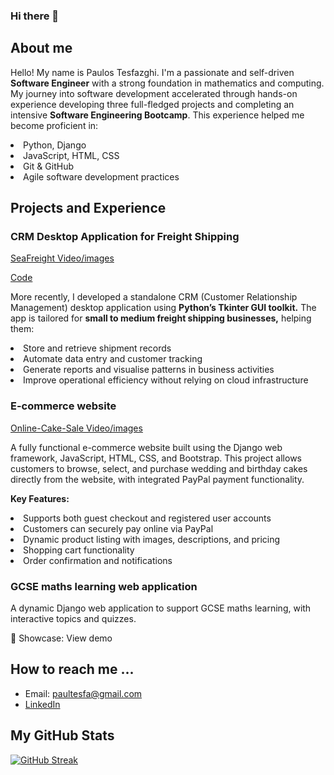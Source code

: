 ### Hi there 👋

<h2> About me </h2>

Hello! My name is Paulos Tesfazghi. I'm a passionate and self-driven **Software Engineer** with a strong foundation in mathematics and computing. My journey into software development accelerated through hands-on experience developing three full-fledged projects and completing an intensive **Software Engineering Bootcamp**. This experience helped me become proficient in:

<li>Python, Django</li>

<li>JavaScript, HTML, CSS</li>

<li>Git & GitHub</li>

<li>Agile software development practices</li>


<h2>Projects and Experience</h2>

<h3>CRM Desktop Application for Freight Shipping</h3>

[SeaFreight Video/images](https://github.com/pth2020/SeaFreightCRM)

[Code]( https://github.com/pth2020/SeaFreightCRM/tree/master)

More recently, I developed a standalone CRM (Customer Relationship Management) desktop application using **Python’s Tkinter GUI toolkit.** The app is tailored for **small to medium freight shipping businesses,** helping them:

<li>Store and retrieve shipment records</li>

<li>Automate data entry and customer tracking</li>

<li>Generate reports and visualise patterns in business activities</li>

<li>Improve operational efficiency without relying on cloud infrastructure</li>


<h3>E-commerce website</h3>

[Online-Cake-Sale  Video/images](https://www.loom.com/share/c6daa58812ed412bb27e655c16d382c1)

A fully functional e-commerce website built using the Django web framework, JavaScript, HTML, CSS, and Bootstrap.
This project allows customers to browse, select, and purchase wedding and birthday cakes directly from the website, with integrated PayPal payment functionality.

**Key Features:**

<li>Supports both guest checkout and registered user accounts</li>

<li>Customers can securely pay online via PayPal</li>

<li>Dynamic product listing with images, descriptions, and pricing</li>

<li>Shopping cart functionality</li>

<li>Order confirmation and notifications</li>

<h3>GCSE maths learning web application</h3>

A dynamic Django web application to support GCSE maths learning, with interactive topics and quizzes.

📸 Showcase: View demo
 
<h2>How to reach me ...</h2>

* Email: paultesfa@gmail.com
* [LinkedIn](https://www.linkedin.com/in/paulos-tesfazghi-59098318a/)
  

<h2>My GitHub Stats</h2>

[![GitHub Streak](http://github-readme-streak-stats.herokuapp.com?user=pth2020&theme=dark&background=000000)](https://git.io/streak-stats)

